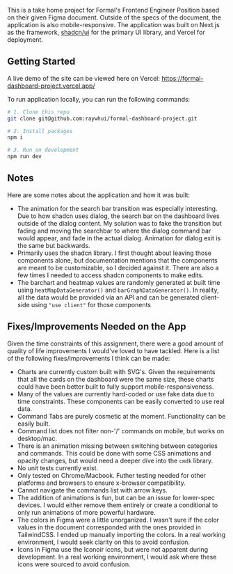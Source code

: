 This is a take home project for Formal's Frontend Engineer Position based on their given Figma document. Outside of the specs of the document, the application is also mobile-responsive. The application was built on Next.js as the framework, [shadcn/ui](https://ui.shadcn.com/) for the primary UI library, and Vercel for deployment.

## Getting Started

A live demo of the site can be viewed here on Vercel: https://formal-dashboard-project.vercel.app/

To run application locally, you can run the following commands:

```bash
# 1. Clone this repo
git clone git@github.com:raywhui/formal-dashboard-project.git

# 2. Install packages
npm i

# 3. Run on development
npm run dev
```

## Notes

Here are some notes about the application and how it was built:

- The animation for the search bar transition was especially interesting. Due to how shadcn uses dialog, the search bar on the dashboard lives outside of the dialog content. My solution was to fake the transition but fading and moving the searchbar to where the dialog command bar would appear, and fade in the actual dialog. Animation for dialog exit is the same but backwards.
- Primarily uses the shadcn library. I first thought about leaving those components alone, but documentation mentions that the components are meant to be customizable, so I decided against it. There are also a few times I needed to access shadcn components to make edits.
- The barchart and heatmap values are randomly generated at built time using `heatMapDataGenerator()` and `barGraphDataGenerator()`. In reality, all the data would be provided via an API and can be generated client-side using `"use client"` for those components

## Fixes/Improvements Needed on the App

Given the time constraints of this assignment, there were a good amount of quality of life improvements I would've loved to have tackled. Here is a list of the following fixes/improvements I think can be made:

- Charts are currently custom built with SVG's. Given the requirements that all the cards on the dashboard were the same size, these charts could have been better built to fully support mobile-responsiveness.
- Many of the values are currently hard-coded or use fake data due to time constraints. These components can be easily converted to use real data.
- Command Tabs are purely cosmetic at the moment. Functionality can be easily built.
- Command list does not filter non-'/' commands on mobile, but works on desktop/mac.
- There is an animation missing between switching between categories and commands. This could be done with some CSS animations and opacity changes, but would need a deeper dive into the `cmdk` library.
- No unit tests currently exist.
- Only tested on Chrome/Macbook. Futher testing needed for other platforms and browsers to ensure x-browser compatibility.
- Cannot navigate the commands list with arrow keys.
- The addition of animations is fun, but can be an issue for lower-spec devices. I would either remove them entirely or create a conditional to only run animations of more powerful hardware.
- The colors in Figma were a little unorganized. I wasn't sure if the color values in the document corresponded with the ones provided in TailwindCSS. I ended up manually importing the colors. In a real working environment, I would seek clarity on this to avoid confusion.
- Icons in Figma use the Iconoir icons, but were not apparent during development. In a real working environment, I would ask where these icons were sourced to avoid confusion.
